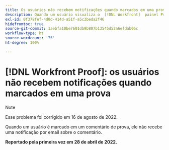 ```yaml
---
title: Os usuários não recebem notificações quando marcados em uma prova
description: Quando um usuário visualiza o  [!DNL Workfront]  painel Prova, os relatórios [!UICONTROL Provas para gerenciar] e [!UICONTROL Provas aguardando decisão] mostram 0 relatórios nas várias categorias (total, no prazo, etc.).
exl-id: 0f378fef-4d0d-414d-a51f-a5c3beda2f46
hidefromtoc: true
source-git-commit: 1aebfa10be7601db9b807b13545d52a6efdab06c
workflow-type: ht
source-wordcount: '75'
ht-degree: 100%

---
```


# [!DNL Workfront Proof]: os usuários não recebem notificações quando marcados em uma prova

>[!NOTE]
>
>Esse problema foi corrigido em 16 de agosto de 2022.

Quando um usuário é marcado em um comentário de prova, ele não recebe uma notificação por email sobre o comentário.

**Reportado pela primeira vez em 28 de abril de 2022.**
